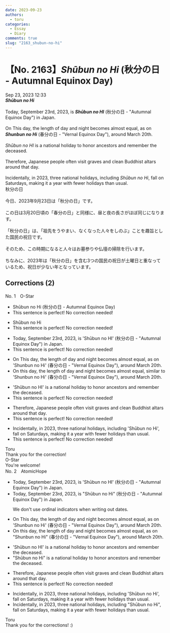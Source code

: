 ```yaml
---
date: 2023-09-23
authors:
  - toru
categories:
  - Essay
  - Diary
comments: true
slug: "2163_shubun-no-hi"
---
```


# 【No. 2163】<strong><em>Shūbun no Hi</strong></em> (秋分の日 - Autumnal Equinox Day)
<div class="date">Sep 23, 2023 12:33</div>
<div id="post"><div id="body_show_ori">
<strong><em>Shūbun no Hi</strong></em><br/><br/>Today, September 23rd, 2023, is <strong><em>Shūbun no HI</em></strong> (秋分の日 - "Autumnal Equinox Day") in Japan.<br/><br/>On This day, the length of day and night becomes almost equal, as on <strong><em>Shunbun no Hi</em></strong> (春分の日 - "Vernal Equinox Day"), around March 20th.<br/><br/><em>Shūbun no HI</em> is a national holiday to honor ancestors and remember the deceased.<br/><br/>Therefore, Japanese people often visit graves and clean Buddhist altars around that day.<br/><br/>Incidentally, in 2023, three national holidays, including <em>Shūbun no Hi</em>, fall on Saturdays, making it a year with fewer holidays than usual.
</div></div>

<!-- more -->

<div id="post_ja"><div id="body_show_mo">
秋分の日<br/><br/>今日、2023年9月23日は「秋分の日」です。<br/><br/>この日は3月20日頃の「春分の日」と同様に、昼と夜の長さがほぼ同じになります。<br/><br/>「秋分の日」は、「祖先をうやまい、なくなった人々をしのぶ」ことを趣旨とした国民の祝日です。<br/><br/>そのため、この時期になると人々はお墓参りや仏壇の掃除を行います。<br/><br/>ちなみに、2023年は「秋分の日」を含む3つの国民の祝日が土曜日と重なっているため、祝日が少ない年となっています。
</div></div>

## Corrections (2)
<div id="block"><div class="first_name"> No. 1　<span class="just_name">O-Star</span></div><div id="block2">
<ul class="correction_field">
<li class="incorrect">Shūbun no Hi (秋分の日 - Autumnal Equinox Day)</li>
<li class="corrected perfect">This sentence is perfect! No correction needed!</li>
</ul>
<ul class="correction_field">
<li class="incorrect">Shūbun no Hi</li>
<li class="corrected perfect">This sentence is perfect! No correction needed!</li>
</ul>
<ul class="correction_field">
<li class="incorrect">Today, September 23rd, 2023, is 'Shūbun no HI' (秋分の日 - "Autumnal Equinox Day") in Japan.</li>
<li class="corrected perfect">This sentence is perfect! No correction needed!</li>
</ul>
<ul class="correction_field">
<li class="incorrect">On This day, the length of day and night becomes almost equal, as on 'Shunbun no Hi' (春分の日 - "Vernal Equinox Day"), around March 20th.</li>
<li class="corrected correct">
On <span class="f_bold">this </span>day, the length of day and night becomes almost equal, <span class="f_bold">similar to</span> 'Shunbun no Hi' (春分の日 - "Vernal Equinox Day"), around March 20th.
</li>
</ul>
<ul class="correction_field">
<li class="incorrect">'Shūbun no HI' is a national holiday to honor ancestors and remember the deceased.</li>
<li class="corrected perfect">This sentence is perfect! No correction needed!</li>
</ul>
<ul class="correction_field">
<li class="incorrect">Therefore, Japanese people often visit graves and clean Buddhist altars around that day.</li>
<li class="corrected perfect">This sentence is perfect! No correction needed!</li>
</ul>
<ul class="correction_field">
<li class="incorrect">Incidentally, in 2023, three national holidays, including 'Shūbun no Hi', fall on Saturdays, making it a year with fewer holidays than usual.</li>
<li class="corrected perfect">This sentence is perfect! No correction needed!</li>
</ul>
</div><div class="name"><span class="just_name">Toru</span><br>
Thank you for the correction!
</div>
<div class="name"><span class="just_name">O-Star</span><br>
You're welcome!
</div>
</div>
<div id="block"><div class="first_name"> No. 2　<span class="just_name">AtomicHope</span></div><div id="block2">
<ul class="correction_field">
<li class="incorrect">Today, September 23rd, 2023, is 'Shūbun no HI' (秋分の日 - "Autumnal Equinox Day") in Japan.</li>
<li class="corrected correct">
Today, September 23<span class="sline">rd</span>, 2023, is <span class="f_blue">"</span>Shūbun no H<span class="f_blue">i"</span> (秋分の日 - "Autumnal Equinox Day") in Japan.
<p class="correction_comment">We don't use ordinal indicators when writing out dates.</p>
</li>
</ul>
<ul class="correction_field">
<li class="incorrect">On This day, the length of day and night becomes almost equal, as on 'Shunbun no Hi' (春分の日 - "Vernal Equinox Day"), around March 20th.</li>
<li class="corrected correct">
On this day, the length of day and night becomes almost equal, as on <span class="f_blue">"</span>Shunbun no Hi<span class="f_blue">"</span> (春分の日 - "Vernal Equinox Day"), around March 20<span class="sline">th</span>.
</li>
</ul>
<ul class="correction_field">
<li class="incorrect">'Shūbun no HI' is a national holiday to honor ancestors and remember the deceased.</li>
<li class="corrected correct">
<span class="f_blue">"</span>Shūbun no H<span class="f_blue">i"</span> is a national holiday to honor ancestors and remember the deceased.
</li>
</ul>
<ul class="correction_field">
<li class="incorrect">Therefore, Japanese people often visit graves and clean Buddhist altars around that day.</li>
<li class="corrected perfect">This sentence is perfect! No correction needed!</li>
</ul>
<ul class="correction_field">
<li class="incorrect">Incidentally, in 2023, three national holidays, including 'Shūbun no Hi', fall on Saturdays, making it a year with fewer holidays than usual.</li>
<li class="corrected correct">
Incidentally, in 2023, three national holidays, including <span class="f_blue">"</span>Shūbun no Hi<span class="f_blue">"</span>, fall on Saturdays, making it a year with fewer holidays than usual.
</li>
</ul>
</div><div class="name"><span class="just_name">Toru</span><br>
Thank you for the corrections! :)
</div>
</div>
